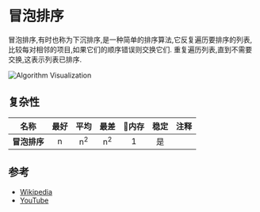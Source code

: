 
# 冒泡排序

冒泡排序,有时也称为下沉排序,是一种简单的排序算法,它反复遍历要排序的列表,比较每对相邻的项目,如果它们的顺序错误则交换它们. 重复遍历列表,直到不需要交换,这表示列表已排序. 

![Algorithm Visualization](https://upload.wikimedia.org/wikipedia/commons/c/c8/Bubble-sort-example-300px.gif)

## 复杂性

| 名称       |  最好 |       平均      |       最差      |  内存 |  稳定 | 注释  |
| -------- | :-: | :-----------: | :-----------: | :-: | :-: | :-- |
| **冒泡排序** |  n  | n<sup>2</sup> | n<sup>2</sup> |  1  |  是  |     |

## 参考

-   [Wikipedia](https://en.wikipedia.org/wiki/Bubble_sort)
-   [YouTube](https://www.youtube.com/watch?v=6Gv8vg0kcHc&index=27&t=0s&list=PLLXdhg_r2hKA7DPDsunoDZ-Z769jWn4R8)

